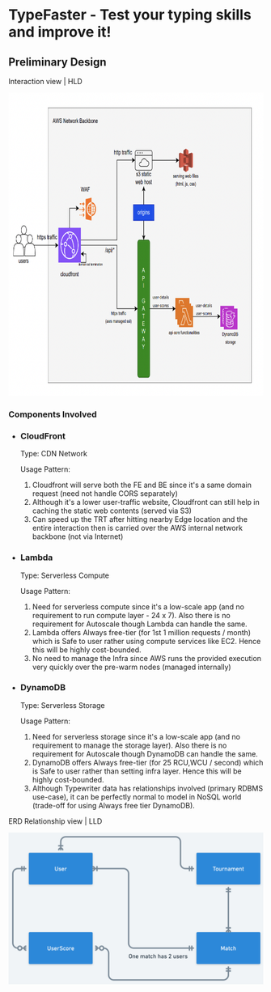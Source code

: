 <div class="page-header">
    <h1>
      TypeFaster - Test your typing skills and improve it!
    </h1>
</div>

<div class="preliminary-design">
    <h2> Preliminary Design </h2>
    <div class="pl-interaction-view">
        <p> Interaction view | HLD </p>
        <div class="pl-interaction-view-design">
            <img src = "./github-contents/imgs/preliminary_hld.png" width="800" height="600">
        </div>
        <div class="components-desc">
            <h3>Components Involved</h3>
            <ul>
                <li>
                    <h3>CloudFront</h3>
                    <p>
                        Type: CDN Network
                    </p>
                    <p>
                        Usage Pattern:
                        <ol>
                            <li>
                                Cloudfront will serve both the FE and BE since it's a same domain request (need not handle CORS separately)
                            </li>
                            <li>
                                Although it's a lower user-traffic website, Cloudfront can still help in caching the static web contents (served via S3)
                            </li>
                            <li>
                                Can speed up the TRT after hitting nearby Edge location and the entire interaction then is carried over the AWS internal network backbone (not via Internet)
                            </li>
                        </ol>
                    </p>
                </li>
                <li>
                    <h3>Lambda</h3>
                    <p>
                        Type: Serverless Compute
                    </p>
                    <p>
                        Usage Pattern:
                        <ol>
                            <li>
                                Need for serverless compute since it's a low-scale app (and no requirement to run compute layer - 24 x 7). Also there is no requirement for Autoscale though Lambda can handle the same.
                            </li>
                            <li>
                                Lambda offers Always free-tier (for 1st 1 million requests / month) which is Safe to user rather using compute services like EC2. Hence this will be highly cost-bounded.
                            </li>
                            <li>
                                No need to manage the Infra since AWS runs the provided execution very quickly over the pre-warm nodes (managed internally)
                            </li>
                        </ol>
                    </p>
                </li>
                <li>
                    <h3>DynamoDB</h3>
                    <p>
                        Type: Serverless Storage
                    </p>
                    <p>
                        Usage Pattern:
                        <ol>
                            <li>
                                Need for serverless storage since it's a low-scale app (and no requirement to manage the storage layer). Also there is no requirement for Autoscale though DynamoDB can handle the same.
                            </li>
                            <li>
                                DynamoDB offers Always free-tier (for 25 RCU,WCU / second) which is Safe to user rather than setting infra layer. Hence this will be highly cost-bounded.
                            </li>
                            <li>
                                Although Typewriter data has relationships involved (primary RDBMS use-case), it can be perfectly normal to model in NoSQL world (trade-off for using Always free tier DynamoDB).
                            </li>
                        </ol>
                    </p>
                </li>
            </ul>
        </div>
    </div>
    <div class="pl-erd-view">
        <p> ERD Relationship view | LLD </p>
        <div class="pl-erd-view-design">
            <img src = "./github-contents/imgs/preliminary_erd.png" width="600" height="300">
        </div>
    </div>
</div>
